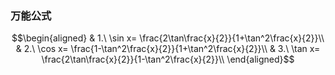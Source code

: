 ### 万能公式
$$\begin{aligned}
& 1.\ \sin x= \frac{2\tan\frac{x}{2}}{1+\tan^2\frac{x}{2}}\\
& 2.\ \cos x= \frac{1-\tan^2\frac{x}{2}}{1+\tan^2\frac{x}{2}}\\
& 3.\ \tan x= \frac{2\tan\frac{x}{2}}{1-\tan^2\frac{x}{2}}\\
\end{aligned}$$
